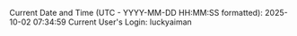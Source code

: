 Current Date and Time (UTC - YYYY-MM-DD HH:MM:SS formatted): 2025-10-02 07:34:59
Current User's Login: luckyaiman
